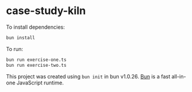 # case-study-kiln

To install dependencies:

```bash
bun install
```

To run:

```bash
bun run exercise-one.ts
bun run exercise-two.ts
```

This project was created using `bun init` in bun v1.0.26. [Bun](https://bun.sh) is a fast all-in-one JavaScript runtime.
